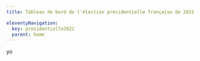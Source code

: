```yaml
---
title: Tableau de bord de l'élection présidentielle française de 2022

eleventyNavigation:
  key: presidentielle2022
  parent: home
---
```


yo
